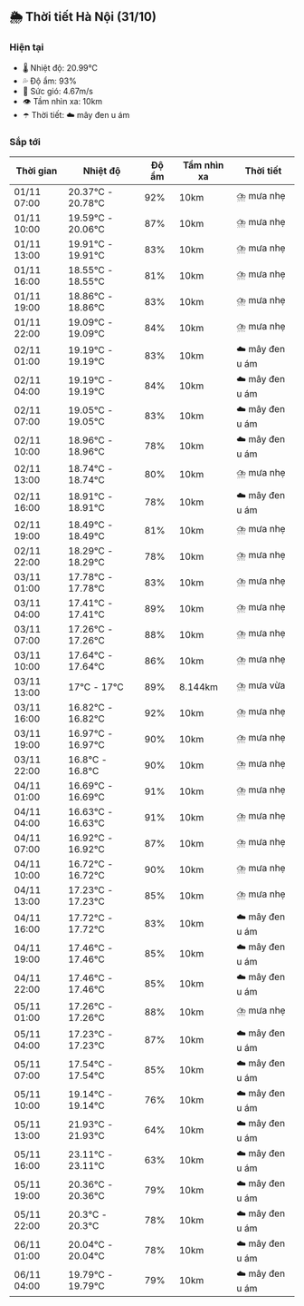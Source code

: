 ## 🌦️ Thời tiết Hà Nội (31/10)

### Hiện tại

- 🌡️ Nhiệt độ: 20.99℃
- 💦 Độ ẩm: 93%
- 💨 Sức gió: 4.67m/s
- 👁️ Tầm nhìn xa: 10km
- ☂️ Thời tiết: ☁️ mây đen u ám

### Sắp tới

| Thời gian | Nhiệt độ | Độ ẩm | Tầm nhìn xa | Thời tiết |
| --- | --- | --- | --- | --- |
| 01/11 07:00 | 20.37℃ - 20.78℃ | 92% | 10km | ⛈️ mưa nhẹ |
| 01/11 10:00 | 19.59℃ - 20.06℃ | 87% | 10km | ⛈️ mưa nhẹ |
| 01/11 13:00 | 19.91℃ - 19.91℃ | 83% | 10km | ⛈️ mưa nhẹ |
| 01/11 16:00 | 18.55℃ - 18.55℃ | 81% | 10km | ⛈️ mưa nhẹ |
| 01/11 19:00 | 18.86℃ - 18.86℃ | 83% | 10km | ⛈️ mưa nhẹ |
| 01/11 22:00 | 19.09℃ - 19.09℃ | 84% | 10km | ⛈️ mưa nhẹ |
| 02/11 01:00 | 19.19℃ - 19.19℃ | 83% | 10km | ☁️ mây đen u ám |
| 02/11 04:00 | 19.19℃ - 19.19℃ | 84% | 10km | ☁️ mây đen u ám |
| 02/11 07:00 | 19.05℃ - 19.05℃ | 83% | 10km | ☁️ mây đen u ám |
| 02/11 10:00 | 18.96℃ - 18.96℃ | 78% | 10km | ☁️ mây đen u ám |
| 02/11 13:00 | 18.74℃ - 18.74℃ | 80% | 10km | ⛈️ mưa nhẹ |
| 02/11 16:00 | 18.91℃ - 18.91℃ | 78% | 10km | ☁️ mây đen u ám |
| 02/11 19:00 | 18.49℃ - 18.49℃ | 81% | 10km | ⛈️ mưa nhẹ |
| 02/11 22:00 | 18.29℃ - 18.29℃ | 78% | 10km | ⛈️ mưa nhẹ |
| 03/11 01:00 | 17.78℃ - 17.78℃ | 83% | 10km | ⛈️ mưa nhẹ |
| 03/11 04:00 | 17.41℃ - 17.41℃ | 89% | 10km | ⛈️ mưa nhẹ |
| 03/11 07:00 | 17.26℃ - 17.26℃ | 88% | 10km | ⛈️ mưa nhẹ |
| 03/11 10:00 | 17.64℃ - 17.64℃ | 86% | 10km | ⛈️ mưa nhẹ |
| 03/11 13:00 | 17℃ - 17℃ | 89% | 8.144km | ⛈️ mưa vừa |
| 03/11 16:00 | 16.82℃ - 16.82℃ | 92% | 10km | ⛈️ mưa nhẹ |
| 03/11 19:00 | 16.97℃ - 16.97℃ | 90% | 10km | ⛈️ mưa nhẹ |
| 03/11 22:00 | 16.8℃ - 16.8℃ | 90% | 10km | ⛈️ mưa nhẹ |
| 04/11 01:00 | 16.69℃ - 16.69℃ | 91% | 10km | ⛈️ mưa nhẹ |
| 04/11 04:00 | 16.63℃ - 16.63℃ | 91% | 10km | ⛈️ mưa nhẹ |
| 04/11 07:00 | 16.92℃ - 16.92℃ | 87% | 10km | ⛈️ mưa nhẹ |
| 04/11 10:00 | 16.72℃ - 16.72℃ | 90% | 10km | ⛈️ mưa nhẹ |
| 04/11 13:00 | 17.23℃ - 17.23℃ | 85% | 10km | ⛈️ mưa nhẹ |
| 04/11 16:00 | 17.72℃ - 17.72℃ | 83% | 10km | ☁️ mây đen u ám |
| 04/11 19:00 | 17.46℃ - 17.46℃ | 85% | 10km | ☁️ mây đen u ám |
| 04/11 22:00 | 17.46℃ - 17.46℃ | 85% | 10km | ☁️ mây đen u ám |
| 05/11 01:00 | 17.26℃ - 17.26℃ | 88% | 10km | ⛈️ mưa nhẹ |
| 05/11 04:00 | 17.23℃ - 17.23℃ | 87% | 10km | ☁️ mây đen u ám |
| 05/11 07:00 | 17.54℃ - 17.54℃ | 85% | 10km | ☁️ mây đen u ám |
| 05/11 10:00 | 19.14℃ - 19.14℃ | 76% | 10km | ☁️ mây đen u ám |
| 05/11 13:00 | 21.93℃ - 21.93℃ | 64% | 10km | ☁️ mây đen u ám |
| 05/11 16:00 | 23.11℃ - 23.11℃ | 63% | 10km | ☁️ mây đen u ám |
| 05/11 19:00 | 20.36℃ - 20.36℃ | 79% | 10km | ☁️ mây đen u ám |
| 05/11 22:00 | 20.3℃ - 20.3℃ | 78% | 10km | ☁️ mây đen u ám |
| 06/11 01:00 | 20.04℃ - 20.04℃ | 78% | 10km | ☁️ mây đen u ám |
| 06/11 04:00 | 19.79℃ - 19.79℃ | 79% | 10km | ☁️ mây đen u ám |
